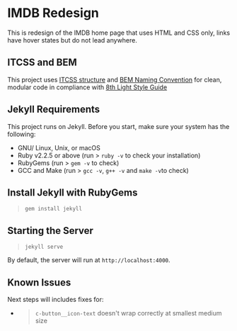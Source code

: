 # IMDB Redesign

This is redesign of the IMDB home page that uses HTML and CSS only, links have hover states but do not lead anywhere.

## ITCSS and BEM

This project uses [ITCSS structure](https://github.com/8thlight/design-styleguide#scss) and [BEM Naming Convention](https://csswizardry.com/2013/01/mindbemding-getting-your-head-round-bem-syntax/) for clean, modular code in compliance with [8th Light Style Guide](https://github.com/8thlight/design-styleguide)

## Jekyll Requirements

This project runs on Jekyll. Before you start, make sure your system has the following:

- GNU/ Linux, Unix, or macOS
- Ruby v2.2.5 or above (run > `ruby -v` to check your installation)
- RubyGems (run > `gem -v` to check)</li>
- GCC and Make (run > `gcc -v`, `g++ -v` and `make -v`to check)

## Install Jekyll with RubyGems

> `gem install jekyll`

## Starting the Server

> `jekyll serve`

By default, the server will run at `http://localhost:4000`.

## Known Issues

Next steps will includes fixes for:

- > `c-button__icon-text` doesn't wrap correctly at smallest medium size
